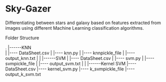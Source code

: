 # Sky-Gazer
Differentiating between stars and galaxy based on features extracted from images using different Machine Learning classification algorithms.


Folder Structure 

.
|------KNN      
|       |---- DataSheet.csv
|       |---- knn.py
|       |---- knnpickle_file
|       |---- output_knn.txt
|
|
|------SVM 
|       |---- DataSheet.csv
|       |---- svm.py
|       |---- svmpickle_file
|       |---- output_svm.txt
|
|
|------Kernel SVM
        |---- DataSheet.csv
        |---- kernel_svm.py
        |---- k_svmpickle_file
        |---- output_k_svm.txt


